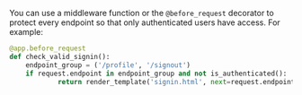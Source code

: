 You can use a middleware function or the `@before_request` decorator to protect every endpoint so that only authenticated users have access. For example:

```python
@app.before_request
def check_valid_signin():
    endpoint_group = ('/profile', '/signout')
    if request.endpoint in endpoint_group and not is_authenticated():
            return render_template('signin.html', next=request.endpoint)
```
